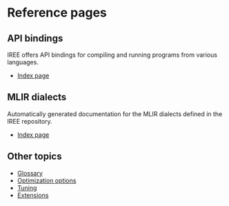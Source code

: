 # Reference pages

## API bindings

IREE offers API bindings for compiling and running programs from various
languages.

* [Index page](./bindings/index.md)

## MLIR dialects

Automatically generated documentation for the MLIR dialects defined in the IREE
repository.

* [Index page](./mlir-dialects/index.md)

## Other topics

* [Glossary](./glossary.md)
* [Optimization options](./optimization-options.md)
* [Tuning](./tuning.md)
* [Extensions](./extensions.md)
